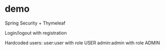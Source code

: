 # demo
Spring Security + Thymeleaf

Login/logout with registration

Hardcoded users:
user:user with role USER
admin:admin with role ADMIN
